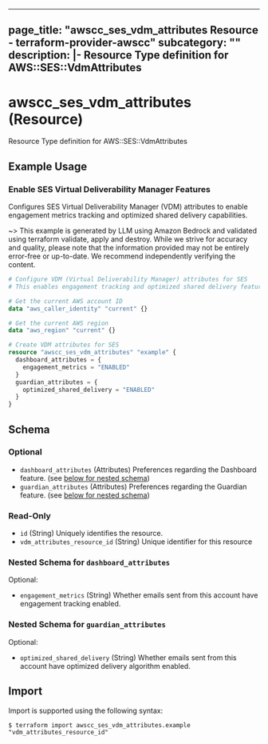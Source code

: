 
---
page_title: "awscc_ses_vdm_attributes Resource - terraform-provider-awscc"
subcategory: ""
description: |-
  Resource Type definition for AWS::SES::VdmAttributes
---

# awscc_ses_vdm_attributes (Resource)

Resource Type definition for AWS::SES::VdmAttributes

## Example Usage

### Enable SES Virtual Deliverability Manager Features

Configures SES Virtual Deliverability Manager (VDM) attributes to enable engagement metrics tracking and optimized shared delivery capabilities.

~> This example is generated by LLM using Amazon Bedrock and validated using terraform validate, apply and destroy. While we strive for accuracy and quality, please note that the information provided may not be entirely error-free or up-to-date. We recommend independently verifying the content.

```terraform
# Configure VDM (Virtual Deliverability Manager) attributes for SES
# This enables engagement tracking and optimized shared delivery features

# Get the current AWS account ID
data "aws_caller_identity" "current" {}

# Get the current AWS region
data "aws_region" "current" {}

# Create VDM attributes for SES
resource "awscc_ses_vdm_attributes" "example" {
  dashboard_attributes = {
    engagement_metrics = "ENABLED"
  }
  guardian_attributes = {
    optimized_shared_delivery = "ENABLED"
  }
}
```

<!-- schema generated by tfplugindocs -->
## Schema

### Optional

- `dashboard_attributes` (Attributes) Preferences regarding the Dashboard feature. (see [below for nested schema](#nestedatt--dashboard_attributes))
- `guardian_attributes` (Attributes) Preferences regarding the Guardian feature. (see [below for nested schema](#nestedatt--guardian_attributes))

### Read-Only

- `id` (String) Uniquely identifies the resource.
- `vdm_attributes_resource_id` (String) Unique identifier for this resource

<a id="nestedatt--dashboard_attributes"></a>
### Nested Schema for `dashboard_attributes`

Optional:

- `engagement_metrics` (String) Whether emails sent from this account have engagement tracking enabled.


<a id="nestedatt--guardian_attributes"></a>
### Nested Schema for `guardian_attributes`

Optional:

- `optimized_shared_delivery` (String) Whether emails sent from this account have optimized delivery algorithm enabled.

## Import

Import is supported using the following syntax:

```shell
$ terraform import awscc_ses_vdm_attributes.example "vdm_attributes_resource_id"
```
